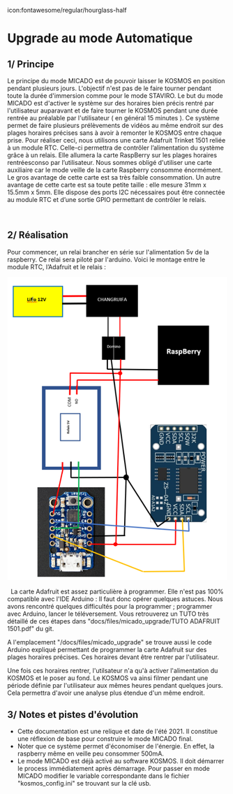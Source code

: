 icon:fontawesome/regular/hourglass-half
# Upgrade au mode Automatique

## 1/ Principe

Le principe du mode MICADO est de pouvoir laisser le KOSMOS en position pendant plusieurs jours. L'objectif n'est pas de le faire tourner pendant toute la durée d'immersion comme pour le mode STAVIRO. Le but du mode MICADO est d'activer le système sur des horaires bien précis rentré par l'utilisateur auparavant et de faire tourner le KOSMOS pendant une durée rentrée au préalable par l'utilisateur ( en général 15 minutes ).  Ce système permet de faire plusieurs prélèvements de vidéos au même endroit sur des plages horaires précises sans à avoir à remonter le KOSMOS entre chaque prise.
Pour réaliser ceci, nous utilisons une carte Adafruit Trinket 1501 reliée à un module RTC. Celle-ci permettra de contrôler l’alimentation du système grâce à un relais. Elle allumera la carte RaspBerry sur les plages horaires rentréesconso par l’utilisateur. Nous sommes obligé d'utiliser une carte auxiliaire car le mode veille de la carte Raspberry consomme énormément. Le gros avantage de cette carte est sa très faible consommation.
Un autre avantage de cette carte est sa toute petite taille : elle mesure 31mm x 15.5mm x 5mm. Elle dispose des ports I2C nécessaires pout être connectée au module RTC et d’une sortie GPIO permettant de contrôler le relais.
﻿

﻿
## 2/ Réalisation

Pour commencer, un relai brancher en série sur l'alimentation 5v de la raspberry. Ce relai sera piloté par l'arduino. 
Voici le montage entre le module RTC, l’Adafruit et le relais :

![MU2-1](../../pictures/micado_upgrade/MU2-1.png)

﻿
﻿
La carte Adafruit est assez particulière à programmer. Elle n'est pas 100% compatible avec l'IDE Arduino : Il faut donc opérer quelques astuces. Nous avons rencontré quelques difficultés pour la programmer ; programmer avec Arduino, lancer le téléversement. Vous retrouverez un TUTO très détaillé de ces étapes dans "docs/files/micado_upgrade/TUTO ADAFRUIT 1501.pdf" du git.

A l'emplacement "/docs/files/micado_upgrade" se trouve aussi le code Arduino expliqué permettant de programmer la carte Adafruit sur des plages horaires précises. Ces horaires devant être rentrer par l'utilisateur.

Une fois ces horaires rentrer, l'utilsateur n'a qu'à activer l'alimentation du KOSMOS et le poser au fond. Le KOSMOS va ainsi filmer pendant une période définie par l'utilisateur aux mêmes heures pendant quelques jours. Cela permettra d'avoir une analyse plus étendue d'un même endroit.


## 3/ Notes et pistes d'évolution
 - Cette documentation est une relique et date de l'été 2021. Il constitue une réflexion de base pour construire le mode MICADO final. 
 - Noter que ce système permet d'économiser de l'énergie. En effet, la raspberry même en veille peu consommer 500mA. 
 - Le mode MICADO est déjà activé au software KOSMOS. Il doit démarrer le process immédiatement après démarrage. Pour passer en mode MICADO modifier le variable correspondante dans le fichier "kosmos_config.ini" se trouvant sur la clé usb.